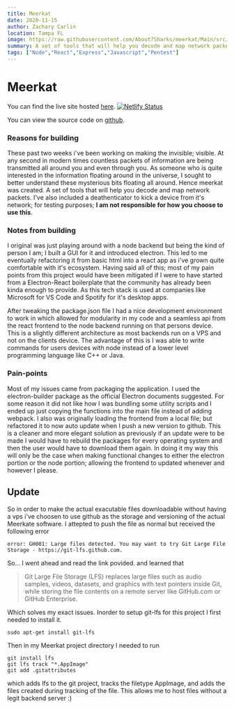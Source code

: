```yaml
---
title: Meerkat
date: 2020-11-15
author: Zachary Carlin
location: Tampa FL
image: https://raw.githubusercontent.com/About7Sharks/meerkat/Main/src/logo.svg 
summary: A set of tools that will help you decode and map network packets
tags: ["Node","React","Express","Javascript","Pentest"]
---
```


# Meerkat
You can find the live site hosted [here](https://meerkatapp.netlify.app/).
[![Netlify Status](https://api.netlify.com/api/v1/badges/ceae32a4-08c9-4484-80c3-879d32865d54/deploy-status)](https://app.netlify.com/sites/meerkatapp/deploys) 

You can view the source code on [github](https://github.com/About7Sharks/meerkat).

### Reasons for building

These past two weeks i've been working on making the invisible; visible. At any second in modern times countless packets of information are being transmitted all around you and even through you. As someone who is quite interested in the information floating around in the universe, I sought to better understand these mysterious bits floating all around. Hence meerkat was created. A set of tools that will help you decode and map network packets. I've also included a deathenticator to kick a device from it's network; for testing purposes; **I am not responsible for how you choose to use this**.

### Notes from building

I original was just playing around with a node backend but being the kind of person I am; I built a GUI for it and introduced electron. This led to me eventually refactoring it from basic html into a react app as i've grown quite comfortable with it's ecosystem. Having said all of this; most of my pain points from this project would have been mitigated if I were to have started from a Electron-React boilerplate that the community has already been kinda enough to provide. As this tech stack is used at companies like Microsoft for VS Code and Spotify for it's desktop apps.

After tweaking the package.json file I had a nice development environment to work in which allowed for modularity in my code and a seamless api from the react frontend to the node backend running on that persons device. This is a slightly different architecture as most backends run on a VPS and not on the clients device. The advantage of this is I was able to write commands for users devices with node instead of a lower level programming language like C++ or Java.

### Pain-points

Most of my issues came from packaging the application. I used the electron-builder package as the official Electron documents suggested. For some reason it did not like how I was bundling some utility scripts and I ended up just copying the functions into the main file instead of adding webpack. I also was originally loading the frontend from a local file; but refactored it to now auto update when I push a new version to github. This is a cleaner and more elegant solution as previously if an update were to be made I would have to rebuild the packages for every operating system and then the user would have to download them again. In doing it my way this will only be the case when making functional changes to either the electron portion or the node portion; allowing the frontend to updated whenever and however I please.


## Update

So in order to make the actual exacutable files downloadable without having a vps i've choosen to use github as the storage and versioning of the actual Meerkate software. I attepted to push the file as normal but received the following error 
```
error: GH001: Large files detected. You may want to try Git Large File Storage - https://git-lfs.github.com.
```
So... I went ahead and read the link povided. and learned that
> Git Large File Storage (LFS) replaces large files such as audio samples, videos, datasets, and graphics with text pointers inside Git, while storing the file contents on a remote server like GitHub.com or GitHub Enterprise.

Which solves my exact issues. Inorder to setup git-lfs for this project I first needed to install it.
```
sudo apt-get install git-lfs

```
Then in my Meerkat project directory I needed to run 
```
git install lfs
git lfs track "*.AppImage"
git add .gitattributes
```
which adds lfs to the git project, tracks the filetype AppImage, and adds the files created during tracking of the file. This allows me to host files without a legit backend server :)

